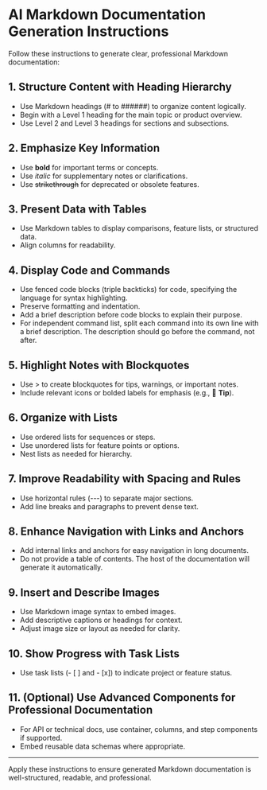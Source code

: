﻿# AI Markdown Documentation Generation Instructions

Follow these instructions to generate clear, professional Markdown documentation:

## 1. Structure Content with Heading Hierarchy
- Use Markdown headings (# to ######) to organize content logically.
- Begin with a Level 1 heading for the main topic or product overview.
- Use Level 2 and Level 3 headings for sections and subsections.

## 2. Emphasize Key Information
- Use **bold** for important terms or concepts.
- Use *italic* for supplementary notes or clarifications.
- Use ~~strikethrough~~ for deprecated or obsolete features.

## 3. Present Data with Tables
- Use Markdown tables to display comparisons, feature lists, or structured data.
- Align columns for readability.

## 4. Display Code and Commands
- Use fenced code blocks (triple backticks) for code, specifying the language for syntax highlighting.
- Preserve formatting and indentation.
- Add a brief description before code blocks to explain their purpose.
- For independent command list, split each command into its own line with a brief description. The description should go before the command, not after.

## 5. Highlight Notes with Blockquotes
- Use > to create blockquotes for tips, warnings, or important notes.
- Include relevant icons or bolded labels for emphasis (e.g., 📌 **Tip**).

## 6. Organize with Lists
- Use ordered lists for sequences or steps.
- Use unordered lists for feature points or options.
- Nest lists as needed for hierarchy.

## 7. Improve Readability with Spacing and Rules
- Use horizontal rules (---) to separate major sections.
- Add line breaks and paragraphs to prevent dense text.

## 8. Enhance Navigation with Links and Anchors
- Add internal links and anchors for easy navigation in long documents.
- Do not provide a table of contents. The host of the documentation will generate it automatically.

## 9. Insert and Describe Images
- Use Markdown image syntax to embed images.
- Add descriptive captions or headings for context.
- Adjust image size or layout as needed for clarity.

## 10. Show Progress with Task Lists
- Use task lists (- [ ] and - [x]) to indicate project or feature status.

## 11. (Optional) Use Advanced Components for Professional Documentation
- For API or technical docs, use container, columns, and step components if supported.
- Embed reusable data schemas where appropriate.

---

Apply these instructions to ensure generated Markdown documentation is well-structured, readable, and professional.